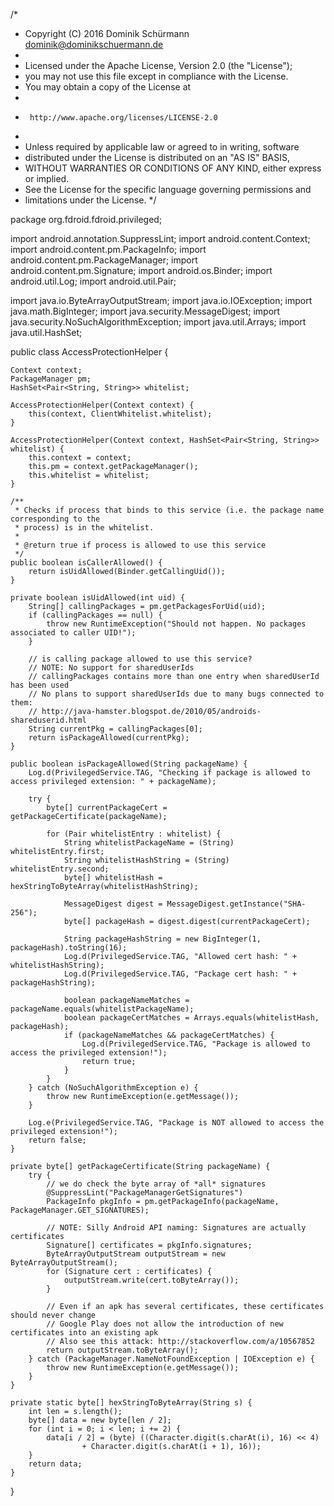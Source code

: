 /*
 * Copyright (C) 2016 Dominik Schürmann <dominik@dominikschuermann.de>
 *
 * Licensed under the Apache License, Version 2.0 (the "License");
 * you may not use this file except in compliance with the License.
 * You may obtain a copy of the License at
 *
 *      http://www.apache.org/licenses/LICENSE-2.0
 *
 * Unless required by applicable law or agreed to in writing, software
 * distributed under the License is distributed on an "AS IS" BASIS,
 * WITHOUT WARRANTIES OR CONDITIONS OF ANY KIND, either express or implied.
 * See the License for the specific language governing permissions and
 * limitations under the License.
 */

package org.fdroid.fdroid.privileged;

import android.annotation.SuppressLint;
import android.content.Context;
import android.content.pm.PackageInfo;
import android.content.pm.PackageManager;
import android.content.pm.Signature;
import android.os.Binder;
import android.util.Log;
import android.util.Pair;

import java.io.ByteArrayOutputStream;
import java.io.IOException;
import java.math.BigInteger;
import java.security.MessageDigest;
import java.security.NoSuchAlgorithmException;
import java.util.Arrays;
import java.util.HashSet;

public class AccessProtectionHelper {

    Context context;
    PackageManager pm;
    HashSet<Pair<String, String>> whitelist;

    AccessProtectionHelper(Context context) {
        this(context, ClientWhitelist.whitelist);
    }

    AccessProtectionHelper(Context context, HashSet<Pair<String, String>> whitelist) {
        this.context = context;
        this.pm = context.getPackageManager();
        this.whitelist = whitelist;
    }

    /**
     * Checks if process that binds to this service (i.e. the package name corresponding to the
     * process) is in the whitelist.
     *
     * @return true if process is allowed to use this service
     */
    public boolean isCallerAllowed() {
        return isUidAllowed(Binder.getCallingUid());
    }

    private boolean isUidAllowed(int uid) {
        String[] callingPackages = pm.getPackagesForUid(uid);
        if (callingPackages == null) {
            throw new RuntimeException("Should not happen. No packages associated to caller UID!");
        }

        // is calling package allowed to use this service?
        // NOTE: No support for sharedUserIds
        // callingPackages contains more than one entry when sharedUserId has been used
        // No plans to support sharedUserIds due to many bugs connected to them:
        // http://java-hamster.blogspot.de/2010/05/androids-shareduserid.html
        String currentPkg = callingPackages[0];
        return isPackageAllowed(currentPkg);
    }

    public boolean isPackageAllowed(String packageName) {
        Log.d(PrivilegedService.TAG, "Checking if package is allowed to access privileged extension: " + packageName);

        try {
            byte[] currentPackageCert = getPackageCertificate(packageName);

            for (Pair whitelistEntry : whitelist) {
                String whitelistPackageName = (String) whitelistEntry.first;
                String whitelistHashString = (String) whitelistEntry.second;
                byte[] whitelistHash = hexStringToByteArray(whitelistHashString);

                MessageDigest digest = MessageDigest.getInstance("SHA-256");
                byte[] packageHash = digest.digest(currentPackageCert);

                String packageHashString = new BigInteger(1, packageHash).toString(16);
                Log.d(PrivilegedService.TAG, "Allowed cert hash: " + whitelistHashString);
                Log.d(PrivilegedService.TAG, "Package cert hash: " + packageHashString);

                boolean packageNameMatches = packageName.equals(whitelistPackageName);
                boolean packageCertMatches = Arrays.equals(whitelistHash, packageHash);
                if (packageNameMatches && packageCertMatches) {
                    Log.d(PrivilegedService.TAG, "Package is allowed to access the privileged extension!");
                    return true;
                }
            }
        } catch (NoSuchAlgorithmException e) {
            throw new RuntimeException(e.getMessage());
        }

        Log.e(PrivilegedService.TAG, "Package is NOT allowed to access the privileged extension!");
        return false;
    }

    private byte[] getPackageCertificate(String packageName) {
        try {
            // we do check the byte array of *all* signatures
            @SuppressLint("PackageManagerGetSignatures")
            PackageInfo pkgInfo = pm.getPackageInfo(packageName, PackageManager.GET_SIGNATURES);

            // NOTE: Silly Android API naming: Signatures are actually certificates
            Signature[] certificates = pkgInfo.signatures;
            ByteArrayOutputStream outputStream = new ByteArrayOutputStream();
            for (Signature cert : certificates) {
                outputStream.write(cert.toByteArray());
            }

            // Even if an apk has several certificates, these certificates should never change
            // Google Play does not allow the introduction of new certificates into an existing apk
            // Also see this attack: http://stackoverflow.com/a/10567852
            return outputStream.toByteArray();
        } catch (PackageManager.NameNotFoundException | IOException e) {
            throw new RuntimeException(e.getMessage());
        }
    }

    private static byte[] hexStringToByteArray(String s) {
        int len = s.length();
        byte[] data = new byte[len / 2];
        for (int i = 0; i < len; i += 2) {
            data[i / 2] = (byte) ((Character.digit(s.charAt(i), 16) << 4)
                    + Character.digit(s.charAt(i + 1), 16));
        }
        return data;
    }

}